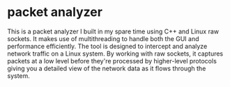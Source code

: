 # packet analyzer

This is a packet analyzer I built in my spare time using C++ and Linux raw sockets. It makes use of multithreading to handle both the GUI and performance efficiently.
The tool is designed to intercept and analyze network traffic on a Linux system. By working with raw sockets, it captures packets at a low level before they're processed by higher-level protocols giving you a detailed view of the network data as it flows through the system.

